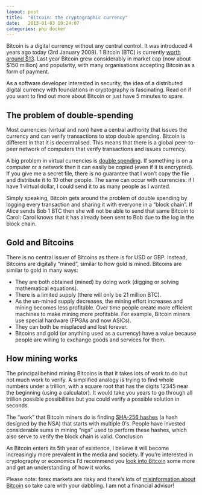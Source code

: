 ```yaml
---
layout: post
title:  "Bitcoin: the cryptographic currency"
date:   2013-01-03 19:24:07
categories: php docker
---
```


Bitcoin is a digital currency without any central control. It was introduced 4 years ago today (3rd January 2009). 1 Bitcoin (BTC) is currently [worth around $13](http://bitcoincharts.com/). Last year Bitcoin grew considerably in market cap (now about $150 million) and popularity, with many organisations accepting Bitcoin as a form of payment.

As a software developer interested in security, the idea of a distributed digital currency with foundations in cryptography is fascinating. Read on if you want to find out more about Bitcoin or just have 5 minutes to spare.

## The problem of double-spending

Most currencies (virtual and non) have a central authority that issues the currency and can verify transactions to stop double spending. Bitcoin is different in that it is decentralised. This means that there is a global peer-to-peer network of computers that verify transactions and issues currency.

A big problem in virtual currencies is [double spending](http://en.wikipedia.org/wiki/Double-spending). If something is on a computer or a network then it can easily be copied (even if it is encrypted). If you give me a secret file, there is no guarantee that I won’t copy the file and distribute it to 10 other people. The same can occur with currencies: if I have 1 virtual dollar, I could send it to as many people as I wanted.

Simply speaking, Bitcoin gets around the problem of double spending by logging every transaction and sharing it with everyone in a “block chain”. If Alice sends Bob 1 BTC then she will not be able to send that same Bitcoin to Carol: Carol knows that it has already been sent to Bob due to the log in the block chain.

## Gold and Bitcoins

There is no central issuer of Bitcoins as there is for USD or GBP. Instead, Bitcoins are digitally “mined”, similar to how gold is mined. Bitcoins are similar to gold in many ways:

* They are both obtained (mined) by doing work (digging or solving mathematical equations).
* There is a limited supply (there will only be 21 million BTC).
* As the un-mined supply decreases, the mining effort increases and mining becomes less profitable.
Over time people create more efficient machines to make mining more profitable. For example, Bitcoin miners use special hardware (FPGAs and now ASICs).
* They can both be misplaced and lost forever.
* Bitcoins and gold (or anything used as a currency) have a value because people are willing to exchange goods and services for them.

## How mining works

The principal behind mining Bitcoins is that it takes lots of work to do but not much work to verify. A simplified analogy is trying to find whole numbers under a trillion, with a square root that has the digits 12345 near the beginning (using a calculator). It would take you years to go through all trillion possible possibilities but you could verify a possible solution in seconds.

The “work” that Bitcoin miners do is finding [SHA-256 hashes](http://en.wikipedia.org/wiki/SHA-2) (a hash designed by the NSA) that starts with multiple 0′s. People have invested considerable sums in mining “rigs” used to perform these hashes, which also serve to verify the block chain is valid.
Conclusion

As Bitcoin enters its 5th year of existence, I believe it will become increasingly more prevalent in the media and society. If you’re interested in cryptography or economics I’d recommend you [look into Bitcoin](https://en.bitcoin.it/wiki/How_bitcoin_works) some more and get an understanding of how it works.

Please note: forex markets are risky and there’s lots of [misinformation about Bitcoin](http://bitcoinmagazine.net/common-misconceptions-about-bitcoin-guide/) so take care with your dabbling. I am not a financial advisor!

